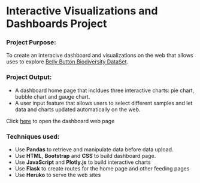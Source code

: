 # Interactive Visualizations and Dashboards Project  
### Project Purpose:

To create an interacive dashboard  and visualizations on the web that allows uses to explore [Belly Button Biodiversity DataSet](http://robdunnlab.com/projects/belly-button-biodiversity/). 


### Project Output:


+ A dashboard home page that incldues three interactive charts: pie chart, bubble chart and gauge chart.
+ A user input feature that allows users to select different samples and let data and charts updated automatically on the web.  

Click [here](https://interactive-viz-dashboard.herokuapp.com/) to open the dashboard web page

### Techniques used:
+ Use **Pandas** to retrieve and manipulate data before data upload.
+ Use **HTML**, **Bootstrap** and **CSS** to build dashboard page.
+ Use **JavaScript** and **Plotly.js** to build interactive charts
+ Use **Flask** to create routes for the home page and other feeding pages
+ Use **Heruko** to serve the web sites

